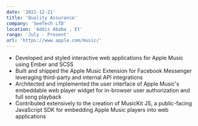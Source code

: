```yaml
---
date: '2021-12-21'
title: 'Quality Assurance'
company: 'SeeTech LTD'
location: 'Addis Ababa , Et'
range: 'July - Present'
url: 'https://www.apple.com/music/'
---
```


- Developed and styled interactive web applications for Apple Music using Ember and SCSS
- Built and shipped the Apple Music Extension for Facebook Messenger leveraging third-party and internal API integrations
- Architected and implemented the user interface of Apple Music's embeddable web player widget for in-browser user authorization and full song playback
- Contributed extensively to the creation of MusicKit JS, a public-facing JavaScript SDK for embedding Apple Music players into web applications
